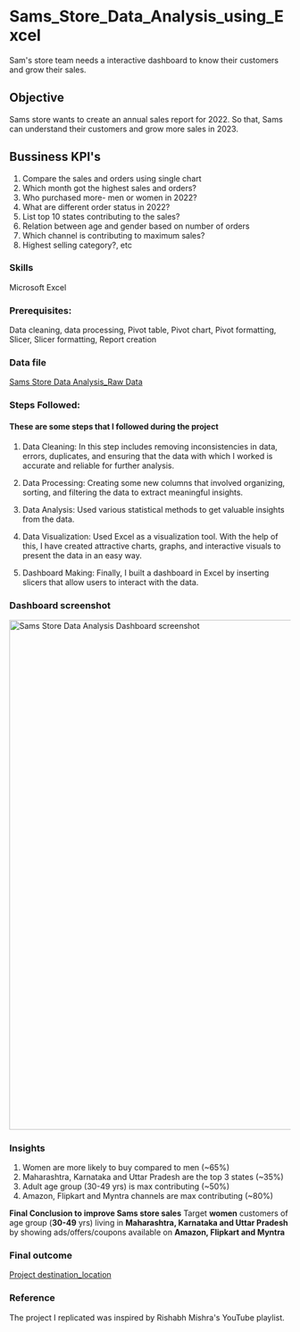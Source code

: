 # Sams_Store_Data_Analysis_using_Excel
Sam's store team needs a interactive dashboard to know their customers and grow their sales.

## Objective
Sams store wants to create an annual sales report for 2022. So that, Sams can understand their customers and grow more sales in 2023.

## Bussiness KPI's
1.	Compare the sales and orders using single chart
2.	Which month got the highest sales and orders?
3.	Who purchased more- men or women in 2022?
4.	What are different order status in 2022?
5.	List top 10 states contributing to the sales?
6.	Relation between age and gender based on number of orders
7.	Which channel is contributing to maximum sales?
8.	Highest selling category?, etc

### Skills
Microsoft Excel
   
### Prerequisites:
Data cleaning, data processing, Pivot table, Pivot chart, Pivot formatting, Slicer, Slicer formatting, Report creation

### Data file
[Sams Store Data Analysis_Raw Data](https://github.com/Adinarayana7008/Sams_Store_Data_Analysis_using_Excel/blob/main/Sams%20Store%20Data%20Analysis_Raw%20Data.xlsx)

### Steps Followed:
#### These are some steps that I followed during the project
1. Data Cleaning: In this step includes removing inconsistencies in data, errors, duplicates, and ensuring that the data with which I worked is accurate and reliable for further analysis.

2. Data Processing: Creating some new columns that involved organizing, sorting, and filtering the data to extract meaningful insights.

3. Data Analysis: Used various statistical methods to get valuable insights from the data.

4. Data Visualization: Used Excel as a visualization tool. With the help of this, I have created attractive charts, graphs, and interactive visuals to present the data in an easy way.

5. Dashboard Making: Finally, I built a dashboard in Excel by inserting slicers that allow users to interact with the data.

### Dashboard screenshot

<img width="913" alt="Sams Store Data Analysis Dashboard screenshot" src="https://github.com/Adinarayana7008/Sams_Store_Data_Analysis_using_Excel/assets/68777627/6f0895c3-fe2c-497b-9271-0be22eba44c0">

### Insights
1.	Women are more likely to buy compared to men (~65%)
2.	Maharashtra, Karnataka and Uttar Pradesh are the top 3 states (~35%)
3.	Adult age group (30-49 yrs) is max contributing (~50%)
4.	Amazon, Flipkart and Myntra channels are max contributing (~80%)
   
**Final Conclusion to improve Sams store sales**
Target **women** customers of age group (**30-49** yrs) living in **Maharashtra, Karnataka and Uttar Pradesh** by showing ads/offers/coupons available on **Amazon, Flipkart and Myntra**

### Final outcome
[Project destination_location](https://github.com/Adinarayana7008/Sams_Store_Data_Analysis_using_Excel)

### Reference
The project I replicated was inspired by Rishabh Mishra's YouTube playlist.

